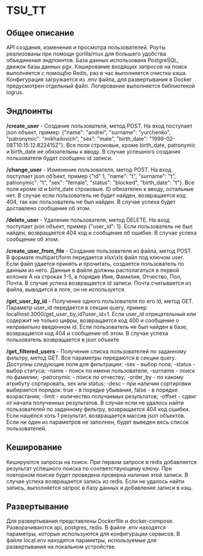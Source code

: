 # TSU_TT


## Общее описание
API создания, изменения и просмотра пользователей. Роуты реализованы при помощи gorilla/mux для большего удобства объединения эндпоинтов. База данных использована PostgreSQL, движок базы данных pgx. Кэширование входящих запросов на поиск выполняется с помощбю Redis, раз в час выполняется очистка кэша. Конфигурация загружается из .env файла, для развертывания в Docker предусмотрен отдельный файл. Логирование выполняется библиотекой logrus.

## Эндпоинты

**/create_user** - Создание пользователя, метод POST. На вход поступает  json объект, пример: {"name": "andrei", "surname": "yurchenko", "patronymic": "mikhailovich", "sex": "male", "birth_date": "1998-02-08T10:15:12.822415Z"}. Все поля строковые, кроме birth_date, patronymic и birth_date не обязательны к вводу. В случае успешного создания пользователя будет сообщено id записи.

**/change_user** - Изменение пользователя, метод POST. На вход поступает json обЪект, пример {"id" 1, "name": "t", "surname": "t", patronymic": "t", "sex": "female", "status": "blocked", "birth_date": "t"}. Все поля кроме id и birht_date строковые. ID обязателен к вводу, остальные нет. В случае если пользователь не будет найден, возвращается код 404, так как пользователь не был найден. В случае успеха будет доставлено сообщение об этом.

**/delete_user** - Удаление пользователя, метод DELETE. На вход поступает json объект, пример {"user_id": 1}. Если пользователь не был найден, возвращается 404 код и сообщение об ошибке. В случае успеха сообщение об этом.

**/create_user_from_file** - Создание пользователя из файла, метод POST. В формате multipart/form передается xlsx\xls файл под ключом user. Если файл удается принять и прочитать, создается пользователь по данным из него. Данные в файле должны располагаться в первой колонке А на строках 1-5, в порядке Имя, Фамилия, Отчество, Пол, Почта. В случае успеха возвращается id записи. Почта считывается из файла, выводится в логе, он не используется.

**/get_user_by_id** - Получение одного пользователя по его id, метод GET. Параметр user_id передается в секции query, пример localhost:3000/get_user_by_id?user_id=1. Если user_id отрицательный или содержит не только цифры, возвращается код 400 и сообщение о неправильно введенном id. Если пользователь не был найден в базе, возвращается код 404 и сообщение об этом. В случае успеха пользователь возвращается в json объекте

**/get_filtered_users** - Получение списка пользователей по заданному фильтру, метод GET. Все параметры передаются в секции query. Доступны следующие поля для фильтрации:
    -sex - выбор пола;
    -status - выбор статуса;
    -name - поиск по имени пользователя;
    -surname - поиск по фамилии;
    -patronymic - поиск по отчеству;
    -order_by - по какому атрибуту сортировать, sex или status;
    -desc - при наличии сортировки выбирается порядок: true - в порядке убывания, false - в порядке возрастания;
    -limit - количество получаемых результатов;
    -offset - сдвиг от начала полученных результатов.
В случае если не удалось найти пользователей по заданному фильтру, возвращается 404 код ошибки. Если нашёлся хоть 1 результат, возвращается массив json объектов. Если ни один из параметров не заполнен, будет выведен весь список пользователей.


## Кеширование

Кешируются запросы на поиск. При первом запросе в redis добавляется результат успешного поиска по соответствующему ключу. При повторном поиске будет проведена проверка наличия этой записи. В случае успеха возвращается запись из redis. Если не удалось найти запись, выполняется запрос в базу данных и добавление записи в кэш.


## Развертывание

Для развертывания представлены Dockerfile и docker-compose. Разворачиваются api, postgres, redis. В файле .env находятся параметры, которые используются для конфигурации сервисов. В файле local.env находятся параметры, используемые для развертывания на локальном устройстве.